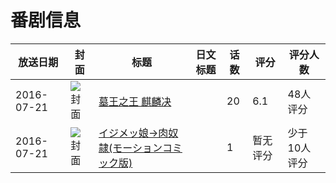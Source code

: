 # 番剧信息

|放送日期|封面|标题|日文标题|话数|评分|评分人数|
|---|---|---|---|---|---|---|
|2016-07-21|![封面](https://lain.bgm.tv/pic/cover/c/cf/33/160219_LMXp2.jpg)|[墓王之王 麒麟决](https://bangumi.tv/subject/160219)||20|6.1|48人评分|
|2016-07-21|![封面](https://bangumi.tv/img/no_icon_subject.png)|[イジメッ娘→肉奴隷(モーションコミック版)](https://bangumi.tv/subject/474133)||1|暂无评分|少于10人评分|
